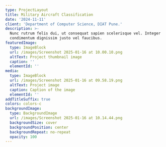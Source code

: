 ```yaml
---
type: ProjectLayout
title: Military Aircraft Classification
date: '2024-11-11'
client: 'Department of Computer Science, DIAT Pune.'
description: >-
  Nunc rutrum felis dui, ut consequat sapien scelerisque vel. Integer
  condimentum dignissim justo vel faucibus.
featuredImage:
  type: ImageBlock
  url: /images/Screenshot 2025-01-16 at 10.00.10.png
  altText: Project thumbnail image
  caption: ''
  elementId: ''
media:
  type: ImageBlock
  url: /images/Screenshot 2025-01-16 at 09.58.19.png
  altText: Project image
  caption: Caption of the image
  elementId: ''
addTitleSuffix: true
colors: colors-c
backgroundImage:
  type: BackgroundImage
  url: /images/Screenshot 2025-01-16 at 10.14.44.png
  backgroundSize: cover
  backgroundPosition: center
  backgroundRepeat: no-repeat
  opacity: 100
---
```

